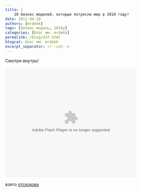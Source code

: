 ```yaml
---
title: |
    10 бизнес моделей, которые потрясли мир в 2010 году!
date: 2011-04-18
authors: [mrdekk]
tags: [бизнес модель, 2010y]
categories: [Блог им. mrdekk]
permalink: /blog/437.html
blogcat: Блог им. mrdekk
excerpt_separator: <!--cut-->
---
```


Смотри внутрь!

<!--cut-->

<object width="425" height="355" data="http://static.slidesharecdn.com/swf/ssplayer2.swf?doc=102010-110413044612-phpapp01&amp;stripped_title=10-2010-7611461&amp;userName=AKarlov" type="application/x-shockwave-flash"><param name="wmode" value="opaque"></param><param name="data" value="http://static.slidesharecdn.com/swf/ssplayer2.swf?doc=102010-110413044612-phpapp01&amp;amp;stripped_title=10-2010-7611461&amp;amp;userName=AKarlov"></param><param name="allowFullScreen" value="true"></param><param name="allowScriptAccess" value="always"></param><param name="FlashVars" value="gig_lt=1303120459171&amp;amp;gig_pt=1303120469921&amp;amp;gig_g=1"></param><param name="src" value="http://static.slidesharecdn.com/swf/ssplayer2.swf?doc=102010-110413044612-phpapp01&amp;amp;stripped_title=10-2010-7611461&amp;amp;userName=AKarlov"></param><param name="name" value="__sse7611461"></param><param name="flashvars" value="gig_lt=1303120459171&amp;amp;gig_pt=1303120469921&amp;amp;gig_g=1"></param><param name="allowfullscreen" value="true"></param></object>

взято [отсюдова](http://startuppoint.ru/blog/public/34797.html)
